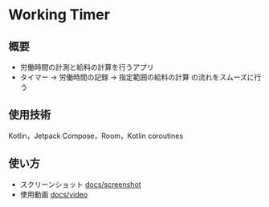 ﻿# Working Timer
## 概要
- 労働時間の計測と給料の計算を行うアプリ
- タイマー → 労働時間の記録 → 指定範囲の給料の計算 の流れをスムーズに行う

## 使用技術
Kotlin，Jetpack Compose，Room，Kotlin coroutines

## 使い方

- スクリーンショット [docs/screenshot](https://github.com/kyo1941/working_timer/tree/main/docs/screenshot)
- 使用動画 [docs/video](https://github.com/kyo1941/working_timer/tree/main/docs/video)
